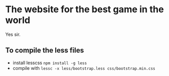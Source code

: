 # The website for the best game in the world

Yes sir.


## To compile the less files

- install lesscss `npm install -g less`
- compile with `lessc -x less/bootstrap.less css/bootstrap.min.css`

